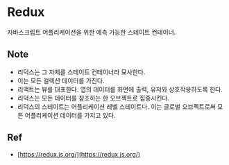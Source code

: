 # Redux

자바스크립트 어플리케이션을 위한 예측 가능한 스테이트 컨테이너.

## Note

- 리덕스는 그 자체를 스테이트 컨테이너라 묘사한다.
- 이는 모든 컬렉션 데이터를 가진다.
- 리액트는 뷰를 대표한다. 앱의 데이터를 화면에 출력, 유저와 상호작용하도록 한다.
- 리덕스는 모든 데이터를 참조하는 한 오브젝트로 집중시킨다.
- 리덕스의 스테이트는 어플리케이션 레벨 스테이트다. 이는 글로벌 오브젝트로써 모든 어플리케이션 데이터를 가지고 있다.
## Ref

- [https://redux.js.org/](https://redux.js.org/)